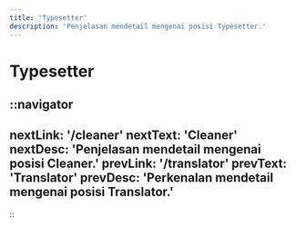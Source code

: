 ```yaml
---
title: 'Typesetter'
description: 'Penjelasan mendetail mengenai posisi Typesetter.'
---
```


# Typesetter

::navigator
---
nextLink: '/cleaner'
nextText: 'Cleaner'
nextDesc: 'Penjelasan mendetail mengenai posisi Cleaner.'
prevLink: '/translator'
prevText: 'Translator'
prevDesc: 'Perkenalan mendetail mengenai posisi Translator.'
---
::
